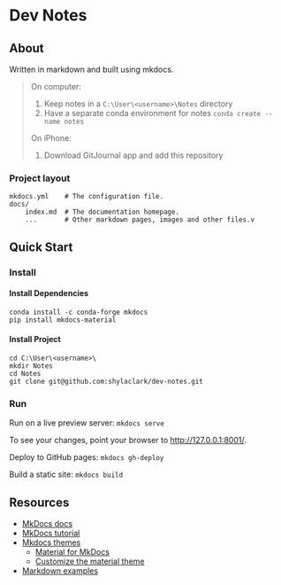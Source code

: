 # Dev Notes

## About

Written in markdown and built using mkdocs.


> On computer:
> 1. Keep notes in a `C:\User\<username>\Notes` directory
> 1. Have a separate conda environment for notes `conda create --name notes`
>
> On iPhone:
> 1. Download GitJournal app and add this repository


### Project layout

    mkdocs.yml    # The configuration file.
    docs/
        index.md  # The documentation homepage.
        ...       # Other markdown pages, images and other files.v

## Quick Start

### Install

#### Install Dependencies
    conda install -c conda-forge mkdocs
    pip install mkdocs-material

#### Install Project
    cd C:\User\<username>\
    mkdir Notes
    cd Notes
    git clone git@github.com:shylaclark/dev-notes.git

### Run
Run on a live preview server: `mkdocs serve`

To see your changes, point your browser to http://127.0.0.1:8001/.

Deploy to GitHub pages: `mkdocs gh-deploy`

Build a static site: `mkdocs build`

## Resources
* [MkDocs docs](https://www.mkdocs.org/)
* [MkDocs tutorial](https://romandc.com/techtalk-mkdocs/)
* [Mkdocs themes](https://github.com/mkdocs/mkdocs/wiki/MkDocs-Themes)
  * [Material for MkDocs](https://github.com/squidfunk/mkdocs-material)
  * [Customize the material theme](https://squidfunk.github.io/mkdocs-material/customization/)
* [Markdown examples](http://www.unexpected-vortices.com/sw/rippledoc/quick-markdown-example.html)
